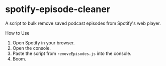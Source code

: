 # spotify-episode-cleaner
A script to bulk remove saved podcast episodes from Spotify's web player.

How to Use

1. Open Spotify in your browser.
2. Open the console.
3. Paste the script from `removeEpisodes.js` into the console.
4. Boom.
